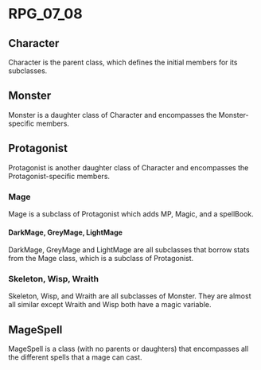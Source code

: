 # RPG_07_08
## Character
Character is the parent class, which defines the initial members for its subclasses.
## Monster
Monster is a daughter class of Character and encompasses the Monster-specific members.
## Protagonist
Protagonist is another daughter class of Character and encompasses the Protagonist-specific members.
### Mage
Mage is a subclass of Protagonist which adds MP, Magic, and a spellBook.
#### DarkMage, GreyMage, LightMage
DarkMage, GreyMage and LightMage are all subclasses that borrow stats from the Mage class, which is a subclass of Protagonist.
### Skeleton, Wisp, Wraith
Skeleton, Wisp, and Wraith are all subclasses of Monster. They are almost all similar except Wraith and Wisp both have a magic variable.
## MageSpell
MageSpell is a class (with no parents or daughters) that encompasses all the different spells that a mage can cast.
